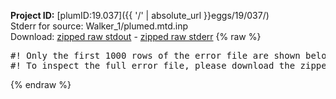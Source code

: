 **Project ID:** [plumID:19.037]({{ '/' | absolute_url }}eggs/19/037/)  
Stderr for source:  Walker_1/plumed.mtd.inp   
Download: [zipped raw stdout](plumed.mtd.inp.plumed.stdout.txt.zip) - [zipped raw stderr](plumed.mtd.inp.plumed.stderr.txt.zip) 
{% raw %}
<pre>
#! Only the first 1000 rows of the error file are shown below
#! To inspect the full error file, please download the zipped raw stderr file above
</pre>
{% endraw %}
